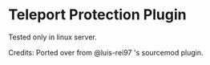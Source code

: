 # Teleport Protection Plugin

Tested only in linux server.

Credits:
Ported over from @luis-rei97 's sourcemod plugin.
